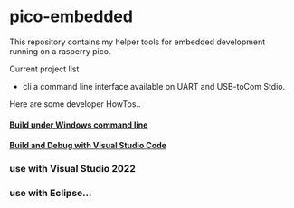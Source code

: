 # pico-embedded

This repository contains my helper tools for embedded development running on a rasperry pico.

Current project list

* cli   a command line interface available on UART and USB-toCom Stdio.

Here are some developer HowTos..

#### [Build under Windows command line](doc/build-cmdline.md)

#### [Build and Debug with Visual Studio Code](doc/debug-vsc.md)

### use with Visual Studio 2022

### use with Eclipse...
